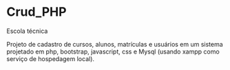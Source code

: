 # Crud_PHP
 Escola técnica

 Projeto de cadastro de cursos, alunos, matrículas e usuários em um sistema projetado em php, bootstrap, javascript, css e Mysql (usando xampp como serviço de hospedagem local).

